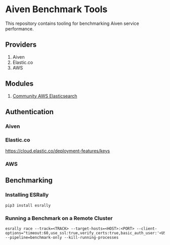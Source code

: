 # Aiven Benchmark Tools

This repository contains tooling for benchmarking Aiven service performance.

## Providers

1. Aiven
2. Elastic.co
3. AWS

## Modules

1. [Community AWS Elasticsearch](https://github.com/terraform-community-modules/tf_aws_elasticsearch.git?ref=v1.1.0)
## Authentication

### Aiven

### Elastic.co

https://cloud.elastic.co/deployment-features/keys

### AWS

## Benchmarking

### Installing ESRally

`pip3 install esrally`

### Running a Benchmark on a Remote Cluster

```
esrally race --track=<TRACK> --target-hosts=<HOST>:<PORT> --client-options="timeout:60,use_ssl:true,verify_certs:true,basic_auth_user:'<USER>',basic_auth_password:'<PASS>'"  --pipeline=benchmark-only --kill-running-processes
```

